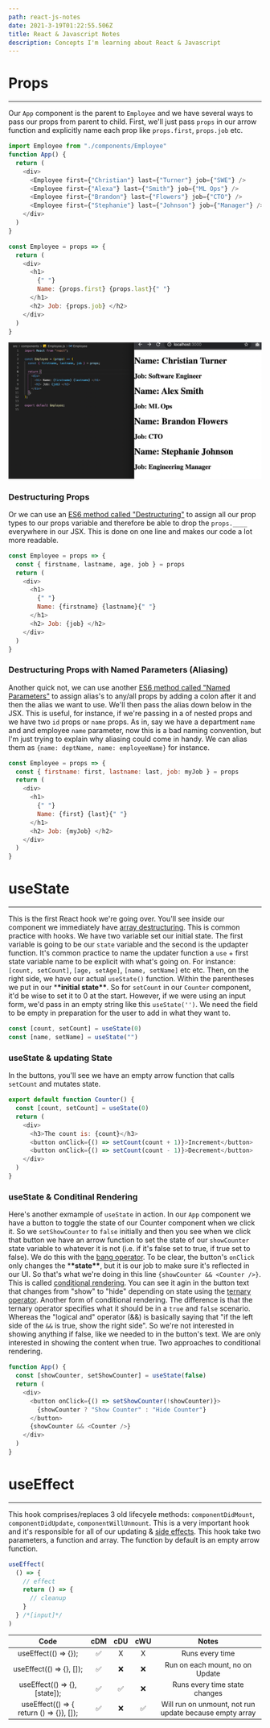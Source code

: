 ```yaml
---
path: react-js-notes
date: 2021-3-19T01:22:55.506Z
title: React & Javascript Notes
description: Concepts I'm learning about React & Javascript
---
```


# Props

---

Our `App` component is the parent to `Employee` and we have several ways to pass our props from parent to child. First, we'll just pass `props` in our arrow function and explicitly name each prop like `props.first`, `props.job` etc.

```javascript
import Employee from "./components/Employee"
function App() {
  return (
    <div>
      <Employee first={"Christian"} last={"Turner"} job={"SWE"} />
      <Employee first={"Alexa"} last={"Smith"} job={"ML Ops"} />
      <Employee first={"Brandon"} last={"Flowers"} job={"CTO"} />
      <Employee first={"Stephanie"} last={"Johnson"} job={"Manager"} />
    </div>
  )
}
```

```javascript
const Employee = props => {
  return (
    <div>
      <h1>
        {" "}
        Name: {props.first} {props.last}{" "}
      </h1>
      <h2> Job: {props.job} </h2>
    </div>
  )
}
```

![](./screenshot1.png "code")

### Destructuring Props

Or we can use an [ES6 method called "Destructuring"](https://hacks.mozilla.org/2015/05/es6-in-depth-destructuring/) to assign all our prop types to our props variable and therefore be able to drop the `props.____` everywhere in our JSX. This is done on one line and makes our code a lot more readable.

```javascript
const Employee = props => {
  const { firstname, lastname, age, job } = props
  return (
    <div>
      <h1>
        {" "}
        Name: {firstname} {lastname}{" "}
      </h1>
      <h2> Job: {job} </h2>
    </div>
  )
}
```

### Destructuring Props with Named Parameters (Aliasing)

Another quick not, we can use another [ES6 method called "Named Parameters"](https://exploringjs.com/impatient-js/ch_callables.html#named-parameters) to assign alias's to any/all props by adding a colon after it and then the alias we want to use. We'll then pass the alias down below in the JSX. This is useful, for instance, if we're passing in a of nested props and we have two `id` props or `name` props. As in, say we have a department `name` and and employee `name` parameter, now this is a bad naming convention, but I'm just trying to explain why aliasing could come in handy. We can alias them as `{name: deptName, name: employeeName}` for instance.

```javascript
const Employee = props => {
  const { firstname: first, lastname: last, job: myJob } = props
  return (
    <div>
      <h1>
        {" "}
        Name: {first} {last}{" "}
      </h1>
      <h2> Job: {myJob} </h2>
    </div>
  )
}
```

# useState

---

This is the first React hook we're going over. You'll see inside our component we immediately have [array destructuring](https://www.freecodecamp.org/news/array-destructuring-in-es6-30e398f21d10/). This is common practice with hooks. We have two variable set our initial state. The first variable is going to be our `state` variable and the second is the updapter function. It's common practice to name the updater function a `use` + first state variable name to be explicit with what's going on. For instance: `[count, setCount]`, `[age, setAge]`, `[name, setName]` etc etc. Then, on the right side, we have our actual `useState()` function. Within the parentheses we put in our \***\*initial state\*\***. So for `setCount` in our `Counter` component, it'd be wise to set it to 0 at the start. However, if we were using an input form, we'd pass in an empty string like this `useState('')`. We need the field to be empty in preparation for the user to add in what they want to.

```javascript
const [count, setCount] = useState(0)
const [name, setName] = useState("")
```

### useState & updating State

In the buttons, you'll see we have an empty arrow function that calls `setCount` and mutates state.

```javascript
export default function Counter() {
  const [count, setCount] = useState(0)
  return (
    <div>
      <h3>The count is: {count}</h3>
      <button onClick={() => setCount(count + 1)}>Increment</button>
      <button onClick={() => setCount(count - 1)}>Decrement</button>
    </div>
  )
}
```

### useState & Conditinal Rendering

Here's another exmample of `useState` in action. In our `App` component we have a button to toggle the state of our Counter component when we click it. So we `setShowCounter` to `false` initially and then you see when we click that button we have an arrow function to set the state of our `showCounter` state variable to whatever it is not (i.e. if it's false set to true, if true set to false). We do this with the [bang operator](https://developer.mozilla.org/en-US/docs/Web/JavaScript/Reference/Operators/Logical_NOT). To be clear, the button's `onClick` only changes the \***\*state\*\***, but it is our job to make sure it's reflected in our UI. So that's what we're doing in this line `{showCounter && <Counter />}`. This is called [conditional rendering](https://reactjs.org/docs/conditional-rendering.html#inline-if-with-logical--operator). You can see it agin in the button text that changes from "show" to "hide" depending on state using the [ternary operator](https://www.javascripttutorial.net/javascript-ternary-operator/). Another form of conditional rendering. The difference is that the ternary operator specifies what it should be in a `true` and `false` scenario. Whereas the "logical and" operator (&&) is basically saying that "if the left side of the `&&` is true, show the right side". So we're not interested in showing anything if false, like we needed to in the button's text. We are only interested in showing the content when true. Two approaches to conditional rendering.

```javascript
function App() {
  const [showCounter, setShowCounter] = useState(false)
  return (
    <div>
      <button onClick={() => setShowCounter(!showCounter)}>
        {showCounter ? "Show Counter" : "Hide Counter"}
      </button>
      {showCounter && <Counter />}
    </div>
  )
}
```

<!--
 ### useState & The Component Lifecycle
 Each component we have will have it's __**own**__ lifecycle and state
```javascript
function App() {
  const [showCounter, setShowCounter] = useState(false);
  return (
    <div>
      <button onClick={() => setShowCounter(!showCounter)}>
        {showCounter ? "Show Counter" : "Hide Counter"}
      </button>
      {showCounter && <Counter />}
      <Counter />
    </div>
  );
}

export default function Counter() {
  const [count, setCount] = useState(0);
  return (
    <div>
      <h3>The count is: {count}</h3>
      <button onClick={() => setCount(count + 1)}>Increment</button>
      <button onClick={() => setCount(count - 1)}>Decrement</button>
    </div>
  );
}
``` -->

# useEffect

---

This hook comprises/replaces 3 old lifecyele methods: `componentDidMount`, `componentDidUpdate`, `componentWillUnmount`. This is a very important hook and it's responsible for all of our updating & [side effects](https://dev.to/francodalessio/understanding-react-s-useeffect-hook-lbg#:~:text=Plain%20and%20simple%2C%20useEffect%20lets,side%20effects%20in%20function%20components.&text=Side%20effects%20are%20all%20the,t%20be%20done%20during%20rendering.). This hook take two parameters, a function and array. The function by default is an empty arrow function.

```javascript
useEffect(
  () => {
    // effect
    return () => {
      // cleanup
    }
  } /*[input]*/
)
```

|                   Code                   | cDM | cDU | cWU |                          Notes                          |
| :--------------------------------------: | :-: | :-: | :-: | :-----------------------------------------------------: |
|           useEffect(() => {});           | ✅  |  X  |  X  |                     Runs every time                     |
|         useEffect(() => {}, []);         | ✅  | ❌  | ❌  |             Run on each mount, no on Update             |
|      useEffect(() => {}, [state]);       | ✅  | ✅  | ❌  |              Runs every time state changes              |
| useEffect(() => { return () => {}}, []); | ✅  | ❌  | ✅  | Will run on unmount, not run update because empty array |

<!-- |                                          | useEffect(() => {}, []); | Text | And more |                                 | -->

<!--
|           | Big O         | Why                                                                         |
| --------- | ------------- | --------------------------------------------------------------------------- |
| **Time**  | O(<em>n</em>) | string manipulation time based on number of <em>n</em> characters in stridasfasfng |
| **Space** | O(<em>n</em>) | creates a list and `.join` brings the string back together                  | -->
